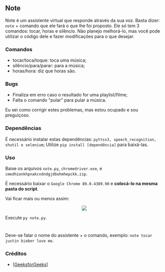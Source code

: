 ## Note

Note é um assistente virtual que responde através da sua voz. Basta dizer: `note` + comando que ele fará o que lhe foi proposto. Ele só tem 3 comandos: tocar, horas e silêncio.
Não planejo melhorá-lo, mas você pode utilizar o código dele e fazer modificações para o que desejar.

### Comandos

- tocar/toca/toque: toca uma música;
- silêncio/para/parar: para a música;
- horas/hora: diz que horas são.

### Bugs

- Finaliza em erro caso o resultado for uma playlist/filme;
- Falta o comando "pular" para pular a música.


Eu sei como corrigir estes problemas, mas estou ocupado e sou preguiçoso.

### Dependências

É necessário instalar estas dependências: ```pyttsx3, speech_recognition, shutil e selenium```;
Utilize `pip install [dependência]` para baixá-las.

### Uso

Baixe os arquivos `note.py`, `chromedriver.exe`, e `cmedhionkhpnakcndndgjdbohmhepckk.zip`.

É necessário baixar o `Google Chrome 89.0.4389.90` e **colocá-lo na mesma pasta do script**.

Vai ficar mais ou menos assim:
<p align="center">
<img src="https://user-images.githubusercontent.com/75510861/206913609-1726bdd9-6aa1-4fc1-b069-770994523d74.png" />
</p>


Execute `py note.py`.

#

Deve-se falar o nome do assistente + o comando, exemplo: `note tocar justin bieber love me`.

### Créditos

- [<a href="https://www.geeksforgeeks.org/voice-assistant-using-python" target="_blank">GeeksforGeeks</a>]
